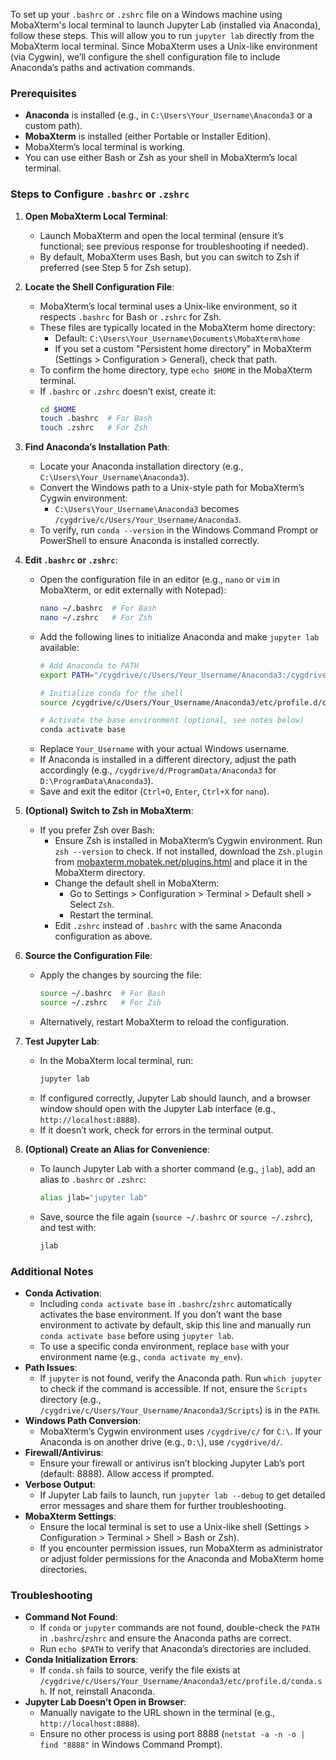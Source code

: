 To set up your `.bashrc` or `.zshrc` file on a Windows machine using MobaXterm's local terminal to launch Jupyter Lab (installed via Anaconda), follow these steps. This will allow you to run `jupyter lab` directly from the MobaXterm local terminal. Since MobaXterm uses a Unix-like environment (via Cygwin), we’ll configure the shell configuration file to include Anaconda’s paths and activation commands.

### Prerequisites
- **Anaconda** is installed (e.g., in `C:\Users\Your_Username\Anaconda3` or a custom path).
- **MobaXterm** is installed (either Portable or Installer Edition).
- MobaXterm’s local terminal is working.
- You can use either Bash or Zsh as your shell in MobaXterm’s local terminal.

### Steps to Configure `.bashrc` or `.zshrc`

1. **Open MobaXterm Local Terminal**:
   - Launch MobaXterm and open the local terminal (ensure it’s functional; see previous response for troubleshooting if needed).
   - By default, MobaXterm uses Bash, but you can switch to Zsh if preferred (see Step 5 for Zsh setup).

2. **Locate the Shell Configuration File**:
   - MobaXterm’s local terminal uses a Unix-like environment, so it respects `.bashrc` for Bash or `.zshrc` for Zsh.
   - These files are typically located in the MobaXterm home directory:
     - Default: `C:\Users\Your_Username\Documents\MobaXterm\home`
     - If you set a custom "Persistent home directory" in MobaXterm (Settings > Configuration > General), check that path.
   - To confirm the home directory, type `echo $HOME` in the MobaXterm terminal.
   - If `.bashrc` or `.zshrc` doesn’t exist, create it:
     ```bash
     cd $HOME
     touch .bashrc  # For Bash
     touch .zshrc   # For Zsh
     ```

3. **Find Anaconda’s Installation Path**:
   - Locate your Anaconda installation directory (e.g., `C:\Users\Your_Username\Anaconda3`).
   - Convert the Windows path to a Unix-style path for MobaXterm’s Cygwin environment:
     - `C:\Users\Your_Username\Anaconda3` becomes `/cygdrive/c/Users/Your_Username/Anaconda3`.
   - To verify, run `conda --version` in the Windows Command Prompt or PowerShell to ensure Anaconda is installed correctly.

4. **Edit `.bashrc` or `.zshrc`**:
   - Open the configuration file in an editor (e.g., `nano` or `vim` in MobaXterm, or edit externally with Notepad):
     ```bash
     nano ~/.bashrc  # For Bash
     nano ~/.zshrc   # For Zsh
     ```
   - Add the following lines to initialize Anaconda and make `jupyter lab` available:
     ```bash
     # Add Anaconda to PATH
     export PATH="/cygdrive/c/Users/Your_Username/Anaconda3:/cygdrive/c/Users/Your_Username/Anaconda3/Scripts:$PATH"

     # Initialize conda for the shell
     source /cygdrive/c/Users/Your_Username/Anaconda3/etc/profile.d/conda.sh

     # Activate the base environment (optional, see notes below)
     conda activate base
     ```
   - Replace `Your_Username` with your actual Windows username.
   - If Anaconda is installed in a different directory, adjust the path accordingly (e.g., `/cygdrive/d/ProgramData/Anaconda3` for `D:\ProgramData\Anaconda3`).
   - Save and exit the editor (`Ctrl+O`, `Enter`, `Ctrl+X` for `nano`).

5. **(Optional) Switch to Zsh in MobaXterm**:
   - If you prefer Zsh over Bash:
     - Ensure Zsh is installed in MobaXterm’s Cygwin environment. Run `zsh --version` to check. If not installed, download the `Zsh.plugin` from [mobaxterm.mobatek.net/plugins.html](https://mobaxterm.mobatek.net/plugins.html) and place it in the MobaXterm directory.
     - Change the default shell in MobaXterm:
       - Go to Settings > Configuration > Terminal > Default shell > Select `Zsh`.
       - Restart the terminal.
     - Edit `.zshrc` instead of `.bashrc` with the same Anaconda configuration as above.

6. **Source the Configuration File**:
   - Apply the changes by sourcing the file:
     ```bash
     source ~/.bashrc  # For Bash
     source ~/.zshrc   # For Zsh
     ```
   - Alternatively, restart MobaXterm to reload the configuration.

7. **Test Jupyter Lab**:
   - In the MobaXterm local terminal, run:
     ```bash
     jupyter lab
     ```
   - If configured correctly, Jupyter Lab should launch, and a browser window should open with the Jupyter Lab interface (e.g., `http://localhost:8888`).
   - If it doesn’t work, check for errors in the terminal output.

8. **(Optional) Create an Alias for Convenience**:
   - To launch Jupyter Lab with a shorter command (e.g., `jlab`), add an alias to `.bashrc` or `.zshrc`:
     ```bash
     alias jlab="jupyter lab"
     ```
   - Save, source the file again (`source ~/.bashrc` or `source ~/.zshrc`), and test with:
     ```bash
     jlab
     ```

### Additional Notes
- **Conda Activation**:
  - Including `conda activate base` in `.bashrc`/`zshrc` automatically activates the base environment. If you don’t want the base environment to activate by default, skip this line and manually run `conda activate base` before using `jupyter lab`.
  - To use a specific conda environment, replace `base` with your environment name (e.g., `conda activate my_env`).
- **Path Issues**:
  - If `jupyter` is not found, verify the Anaconda path. Run `which jupyter` to check if the command is accessible. If not, ensure the `Scripts` directory (e.g., `/cygdrive/c/Users/Your_Username/Anaconda3/Scripts`) is in the `PATH`.
- **Windows Path Conversion**:
  - MobaXterm’s Cygwin environment uses `/cygdrive/c/` for `C:\`. If your Anaconda is on another drive (e.g., `D:\`), use `/cygdrive/d/`.
- **Firewall/Antivirus**:
  - Ensure your firewall or antivirus isn’t blocking Jupyter Lab’s port (default: 8888). Allow access if prompted.
- **Verbose Output**:
  - If Jupyter Lab fails to launch, run `jupyter lab --debug` to get detailed error messages and share them for further troubleshooting.
- **MobaXterm Settings**:
  - Ensure the local terminal is set to use a Unix-like shell (Settings > Configuration > Terminal > Shell > Bash or Zsh).
  - If you encounter permission issues, run MobaXterm as administrator or adjust folder permissions for the Anaconda and MobaXterm home directories.

### Troubleshooting
- **Command Not Found**:
  - If `conda` or `jupyter` commands are not found, double-check the `PATH` in `.bashrc`/`zshrc` and ensure the Anaconda paths are correct.
  - Run `echo $PATH` to verify that Anaconda’s directories are included.
- **Conda Initialization Errors**:
  - If `conda.sh` fails to source, verify the file exists at `/cygdrive/c/Users/Your_Username/Anaconda3/etc/profile.d/conda.sh`. If not, reinstall Anaconda.
- **Jupyter Lab Doesn’t Open in Browser**:
  - Manually navigate to the URL shown in the terminal (e.g., `http://localhost:8888`).
  - Ensure no other process is using port 8888 (`netstat -a -n -o | find "8888"` in Windows Command Prompt).
